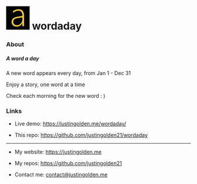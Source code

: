 # <img src="icon.png" width="64px"> wordaday

### About

##### A word a day

A new word appears every day, from Jan 1 - Dec 31

Enjoy a story, one word at a time

Check each morning for the new word : )

### Links

- Live demo: https://justingolden.me/wordaday/

- This repo: https://github.com/justingolden21/wordaday

<hr>

- My website: https://justingolden.me

- My repos: https://github.com/justingolden21

- Contact me: contact@justingolden.me
